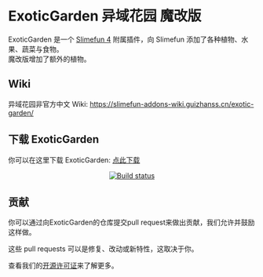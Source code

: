 # ExoticGarden 异域花园 魔改版

ExoticGarden 是一个 [Slimefun 4](https://github.com/TheBusyBiscuit/Slimefun4) 附属插件，向 Slimefun 添加了各种植物、水果、蔬菜与食物。  
魔改版增加了额外的植物。

## Wiki

异域花园非官方中文 Wiki: https://slimefun-addons-wiki.guizhanss.cn/exotic-garden/

## 下载 ExoticGarden
你可以在这里下载 ExoticGarden: [点此下载](https://builds.guizhanss.net/SlimefunGuguProject/ExoticGarden-changed/master)

<p align="center">
  <a href="https://builds.guizhanss.net/SlimefunGuguProject/ExoticGarden-changed/master">
    <img src="https://builds.guizhanss.net/f/SlimefunGuguProject/ExoticGarden-changed/master/badge.svg" alt="Build status"/>
  </a>
</p>

## 贡献

你可以通过向ExoticGarden的仓库提交pull request来做出贡献，我们允许并鼓励这样做。

这些 pull requests 可以是修复、改动或新特性，这取决于你。

查看我们的[开源许可证](/LICENSE)来了解更多。
